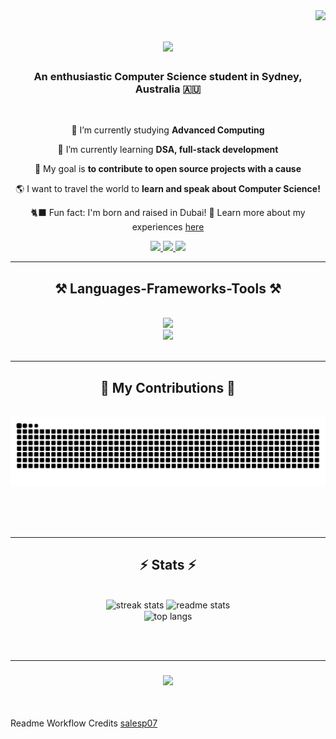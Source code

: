 <img align="right" src="https://visitor-badge.laobi.icu/badge?page_id=devanshimirchandani.devanshimirchandani" />

<h1 align="center">
    <img src="https://readme-typing-svg.herokuapp.com/?font=Fira+Code&size=35&center=true&color=7D7D7D&vCenter=true&width=500&height=70&duration=4000&lines=Hi+There!+👋🏼;+I'm+Devanshi!+🙋🏽‍♀️;" />
</h1>


<h3 align="center">An enthusiastic Computer Science student in Sydney, Australia 🇦🇺</h3>

<br/>

<div align="center">
 
 📓 I’m currently studying **Advanced Computing**
 
 🌱 I’m currently learning **DSA, full-stack development**

 🎯 My goal is **to contribute to open source projects with a cause**

 🌎 I want to travel the world to **learn and speak about Computer Science!**

 🐈‍⬛ Fun fact: I'm born and raised in Dubai! 💬 Learn more about my experiences [here](https://drive.google.com/file/d/1WqO_EFKrq8IgrCZ_3pJua2u_PBpV70vo/view?usp=sharing) 
 
 </div>
 
<div align="center"> 
  <a href="mailto:devanshi.mirchandani@gmail.com">
    <img src="https://img.shields.io/badge/Gmail-333333?style=for-the-badge&logo=gmail&logoColor=red" />
  </a>
  <a href="https://linkedin.com/in/devanshi-mirchandani" target="_blank">
    <img src="https://img.shields.io/badge/LinkedIn-0077B5?style=for-the-badge&logo=linkedin&logoColor=white" target="_blank" />
  </a>
  <a href=" " target="_blank">
     <img src="https://img.shields.io/badge/Portfolio-FF5722?style=for-the-badge&logo=todoist&logoColor=white" target="_blank" /> <!-- sqlite, safari, google-chrome are other good icon options -->
  </a>
</div>

 <hr/>
 
<h2 align="center">⚒️ Languages-Frameworks-Tools ⚒️</h2>
<br/>
<div align="center">
    <img src="https://skillicons.dev/icons?i=nodejs,github,python,javascript,typescript,c,java,discord" /><br>
    <img src="https://skillicons.dev/icons?i=react,r,bootstrap,mui,flask,html,css,vscode,figma,git" />
</div>

<br/>
<hr/>

<div align="center">
  <h2>🐍 My Contributions 🐍</h2>
  <br>
  <img alt="snake eating my contributions" src="https://raw.githubusercontent.com/devanshimirchandani/devanshimirchandani/output/github-contribution-grid-snake.svg" />
  
  <br/><br/><br/>
</div>

<hr/>

<h2 align="center">⚡ Stats ⚡</h2>
<br>
<div align=center>
  <img width=390 src="https://streak-stats.demolab.com/?user=devanshimirchandani&count_private=true&theme=react&border_radius=10" alt="streak stats"/>
  <img width=390 src="https://github-readme-stats-devanshimirchandani.vercel.app/api?username=devanshimirchandani&count_private=true&show_icons=true&theme=react&rank_icon=github&border_radius=10" alt="readme stats" />
  <br/>
  <img width=325 align="center" src="https://github-readme-stats-devanshimirchandani.vercel.app/api/top-langs/?username=devanshimirchandani&hide=HTML&langs_count=8&layout=compact&theme=react&border_radius=10&size_weight=0.5&count_weight=0.5&exclude_repo=github-readme-stats" alt="top langs" />
</div>

<br/><br/>
<hr/>

<h3 align="center">
    <img src="https://readme-typing-svg.herokuapp.com/?font=Fira+Code&size=22&center=true&color=7D7D7D&vCenter=true&width=500&height=70&duration=4000&lines=Reach+out+to+me!;+I'm+always+keen+to+meet+new+people+:);" />
</h3>

<br/>

Readme Workflow Credits [salesp07](https://github.com/DiptoChakrabarty/](https://github.com/salesp07)https://github.com/salesp07)
